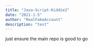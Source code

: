 ```yaml
---
title: "Java-Script-Kiddie2"
date: "2021-1-5"
author: "RealFakeAccount"
description: "test"
---
```


just ensure the main repo is good to go